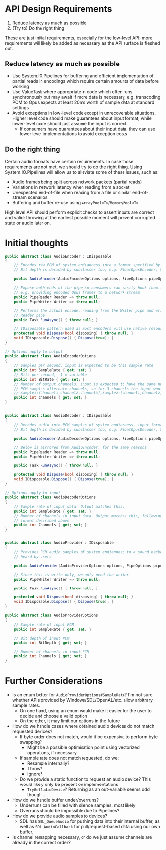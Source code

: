 # API Design Requirements #

1. Reduce latency as much as possible
2. (Try to) Do the right thing

These are just initial requirements, especially for the low-level API: more
requirements will likely be added as necessary as the API surface is fleshed
out.

## Reduce latency as much as possible ##

- Use System.IO.Pipelines for buffering and efficient implementation of partial
  reads in encodings which require certain amounts of data before working
- Use ValueTask where appropriate in code which often runs synchronously but
  may await if more data is necessary, e.g. transcoding PCM to Opus expects at
  least 20ms worth of sample data at standard settings
- Avoid exceptions in low-level code except in unrecoverable situations. Higher
  level code should make guarantees about input format, while lower-level code
  should just assume the input is correct.
  - If consumers have guarantees about their input data, they can use lower
    level implementations to avoid exception costs

## Do the right thing ##

Certain audio formats have certain requirements. In case those requirements are
not met, we should try to do the right thing. Using System.IO.Pipelines will
allow us to alleviate some of these issues, such as:
- Audio frames being split across network packets (partial reads)
- Variations in network latency when reading from a socket
- Unexpected end-of-file when reading from a file or similar end-of-stream
  scenarios
- Buffering and buffer re-use using `ArrayPool<T>`/`MemoryPool<T>`

High level API should perform explicit checks to assert inputs are correct and
valid: throwing at the earliest possible moment will prevent corrupted state or
audio later on.

# Initial thoughts #

```cs
public abstract class AudioEncoder : IDisposable
{
    // Encodes raw PCM of system endianness into a format specified by subclassers
    // Bit depth is decided by subclasser too, e.g. FloatOpusEncoder, ShortOpusEncoder

    public AudioEncoder(AudioEncoderOptions options, PipeOptions pipeOptions = null) { throw null; }

    // Expose both ends of the pipe so consumers can easily hook them into other APIs
    // e.g. providing encoded Opus frames to a network stream
    public PipeReader Reader => throw null;
    public PipeWriter Writer => throw null;

    // Performs the actual encode, reading from the Writer pipe and writing to the
    // Reader pipe
    public Task RunAsync() { throw null; }

    // IDisposable pattern used as most encoders will use native resources
    protected void Dispose(bool disposing) { throw null; }
    void IDisposable.Dispose() { Dispose(true); }
}

// Options apply to output
public abstract class AudioEncoderOptions
{
    // Samples per second, input is expected to be this sample rate
    public int SampleRate { get; set; }
    // Bits per second, -1 = variable
    public int BitRate { get; set; }
    // Number of output channels, input is expected to have the same number of channels.
    // PCM samples alternate channels, so for 3 channels the input would look like:
    // Sample1:[Channel1,Channel2,Channel3],Sample2:[Channel1,Channel2,Channel3]
    public int Channels { get; set; }
}


public abstract class AudioDecoder : IDisposable
{
    // Decodes audio into PCM samples of system endianness, input format specified subclassers
    // Bit depth is decided by subclasser too, e.g. FloatOpusDecoder, ShortOpusDecoder

    public AudioDecoder(AudioDecoderOptions options, PipeOptions pipeOptions = null) { throw null; }

    // Below is mirrored from AudioEncoder, for the same reasons
    public PipeReader Reader => throw null;
    public PipeWriter Writer => throw null;

    public Task RunAsync() { throw null; }

    protected void Dispose(bool disposing) { throw null; }
    void IDisposable.Dispose() { Dispose(true); }
}

// Options apply to input
public abstract class AudioDecoderOptions
{
    // Sample rate of input data. Output matches this.
    public int SampleRate { get; set; }
    // Number of channels in input data. Output matches this, following the sample
    // format described above
    public int Channels { get; set; }
}


public abstract class AudioProvider : IDisposable
{
    // Provides PCM audio samples of system endianness to a sound backend, so that they can be
    // heard by users

    public AudioProvider(AudioProviderOptions options, PipeOptions pipeOptions = null) { throw null; }

    // Since this is write-only, we only need the writer
    public PipeWriter Writer => throw null;

    public Task RunAsync() { throw null; }

    protected void Dispose(bool disposing) { throw null; }
    void IDisposable.Dispose() { Dispose(true); }
}

public abstract class AudioProviderOptions
{
    // Sample rate of input PCM
    public int SampleRate { get; set; }

    // Bit depth of input PCM
    public int BitDepth { get; set; }

    // Number of channels in input PCM
    public int Channels { get; set; }
}
```

# Further Considerations #

- Is an enum better for `AudioProviderOptions#SampleRate`? I'm not sure whether
  APIs provided by Windows/SDL/OpenAL/etc. allow arbitrary sample rates.
  - On one hand, using an enum would make it easier for the user to decide
    and choose a valid option
  - On the other, it may limit our options in the future
- How do we handle cases where obtained audio devices do not match requested
  devices?
  - If byte order does not match, would it be expensive to perform byte
    swapping?
    - Might be a possible optimisation point using vectorized operations, if
      necessary.
  - If sample rate does not match requested, do we:
    - Resample internally?
    - Throw?
    - Ignore?
  - Do we provide a static function to request an audio device? This would
    likely only be present on implementations
    - `TryGetAudioDevice`? Returning as an out-variable seems odd though...
- How do we handle buffer under/overruns?
  - Underruns can be filled with silence samples, most likely
  - Overruns should be impossible due to Pipelines?
- How do we provide audio samples to devices?
  - SDL has `SDL_QueueAudio` for pushing data into their internal buffer, as
    well as `SDL_AudioCallback` for pull/request-based data using our own
    buffer.
- Is channel remapping necessary, or do we just assume channels are already in
  the correct order?
